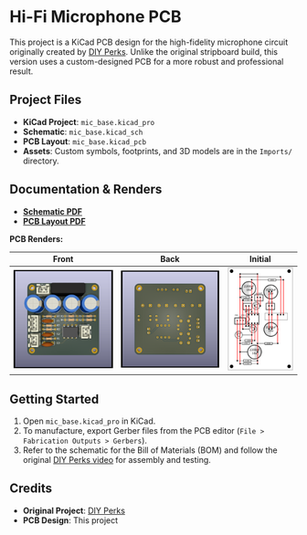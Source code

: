 # Hi-Fi Microphone PCB

This project is a KiCad PCB design for the high-fidelity microphone circuit originally created by [DIY Perks](https://www.youtube.com/watch?v=LoQu3XXIayc). Unlike the original stripboard build, this version uses a custom-designed PCB for a more robust and professional result.

## Project Files

- **KiCad Project**: `mic_base.kicad_pro`
- **Schematic**: `mic_base.kicad_sch`
- **PCB Layout**: `mic_base.kicad_pcb`
- **Assets**: Custom symbols, footprints, and 3D models are in the `Imports/` directory.

## Documentation & Renders

- **[Schematic PDF](<mic_base/Other Files/mic_base_schematic.pdf>)**
- **[PCB Layout PDF](<mic_base/Other Files/mic_base_layout.pdf>)**

**PCB Renders:**

|                         Front                         |                           Back                            |                            Initial                            |
| :---------------------------------------------------: | :-------------------------------------------------------: | :-----------------------------------------------------------: |
| ![PCB Front](<mic_base/Other Files/mic_base_pcb.png>) | ![PCB Back](<mic_base/Other Files/mic_base_pcb_back.png>) | ![Initial PCB Design](<mic_base/Other Files/initial_pcb.png>) |

## Getting Started

1.  Open `mic_base.kicad_pro` in KiCad.
2.  To manufacture, export Gerber files from the PCB editor (`File > Fabrication Outputs > Gerbers`).
3.  Refer to the schematic for the Bill of Materials (BOM) and follow the original [DIY Perks video](https://www.youtube.com/watch?v=LoQu3XXIayc) for assembly and testing.

## Credits

- **Original Project**: [DIY Perks](https://www.youtube.com/c/DIYPerks)
- **PCB Design**: This project
